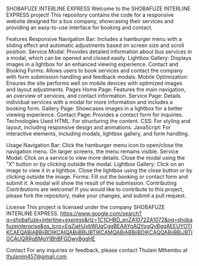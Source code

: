 SHOBAFUZE INTERLINE EXPRESS Welcome to the SHOBAFUZE INTERLINE EXPRESS project!
This repository contains the code for a responsive website designed for a bus
company, showcasing their services and providing an easy-to-use interface for
booking and contact.

Features Responsive Navigation Bar: Includes a hamburger menu with a sliding
effect and automatic adjustments based on screen size and scroll position.
Service Modal: Provides detailed information about bus services in a modal,
which can be opened and closed easily. Lightbox Gallery: Displays images in a
lightbox for an enhanced viewing experience. Contact and Booking Forms: Allows
users to book services and contact the company with form submission handling and
feedback modals. Mobile Optimization: Ensures the site performs well on mobile
devices with optimized images and layout adjustments. Pages Home Page: Features
the main navigation, an overview of services, and contact information. Service
Page: Details individual services with a modal for more information and includes
a booking form. Gallery Page: Showcases images in a lightbox for a better
viewing experience. Contact Page: Provides a contact form for inquiries.
Technologies Used HTML: For structuring the content. CSS: For styling and
layout, including responsive design and animations. JavaScript: For interactive
elements, including modals, lightbox gallery, and form handling.

Usage Navigation Bar: Click the hamburger menu icon to open/close the navigation
menu. On larger screens, the menu remains visible. Service Modal: Click on a
service to view more details. Close the modal using the "X" button or by
clicking outside the modal. Lightbox Gallery: Click on an image to view it in a
lightbox. Close the lightbox using the close button or by clicking outside the
image. Forms: Fill out the booking or contact form and submit it. A modal will
show the result of the submission. Contributing Contributions are welcome! If
you would like to contribute to this project, please fork the repository, make
your changes, and submit a pull request.

License This project is licensed under the company SHOBAFUZE INTERLINE EXPRESS.
https://www.google.com/search?q=shobafuze+interline+express&rlz=1C1CHBD_enZA1072ZA1072&oq=shobafuzeinterprise&gs_lcrp=EgZjaHJvbWUqCggBEAAYgAQYogQyBggAEEUYOTIKCAEQABiABBiiBDIKCAIQABiiBBiJBTIKCAMQABiABBiiBDIKCAQQABiiBBiJBTIGCAUQRRg8MgYIBhBFGDwyBggHE

Contact For any inquiries or feedback, please contact Thulani Mthembu at
thulanim457@gmail.com.

